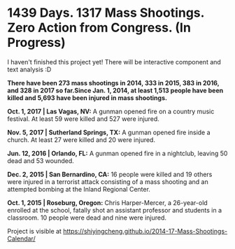 # 1439 Days. 1317 Mass Shootings. Zero Action from Congress. (In Progress)

I haven't finished this project yet! There will be interactive component and text analysis :D

**There have been 273 mass shootings in 2014, 333 in 2015, 383 in 2016, and 328 in 2017 so far.Since Jan. 1, 2014, at least <span>1,513</span> people have been killed and <span>5,693</span> have been injured in mass shootings.**

**Oct. 1, 2017 | Las Vagas, NV:**
A gunman opened fire on a country music festival. At least 59 were killed and 527 were injured.

**Nov. 5, 2017 | Sutherland Springs, TX:**
A gunman opened fire inside a church. At least 27 were killed and 20 were injured.

**Jun. 12, 2016 | Orlando, FL:**
A gunman opened fire in a nightclub, leaving 50 dead and 53 wounded.

**Dec. 2, 2015 | San Bernardino, CA:**
16 people were killed and 19 others were injured in a terrorist attack consisting of a mass shooting and an attempted bombing at the Inland Regional Center.

**Oct. 1, 2015 | Roseburg, Oregon:**
Chris Harper-Mercer, a 26-year-old enrolled at the school, fatally shot an assistant professor and students in a classroom. 10 people were dead and nine were injured.



Project is visible at https://shiyingcheng.github.io/2014-17-Mass-Shootings-Calendar/
